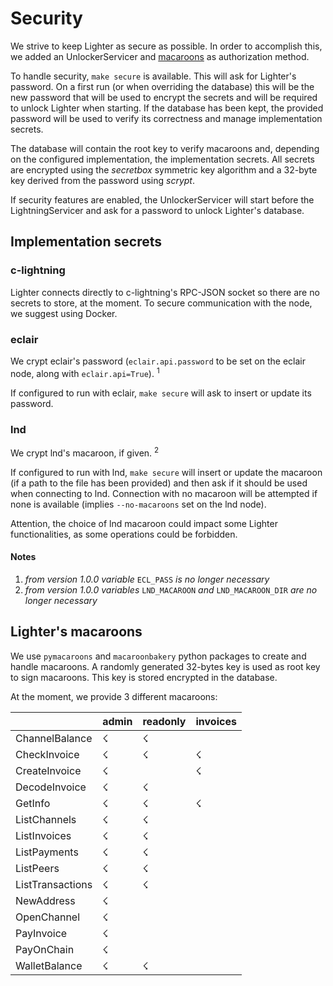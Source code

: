 # Security

We strive to keep Lighter as secure as possible.
In order to accomplish this, we added an UnlockerServicer and
[macaroons](https://ai.google/research/pubs/pub41892)
as authorization method.

To handle security, `make secure` is available.
This will ask for Lighter's password.
On a first run (or when overriding the database) this will be the new password
that will be used to encrypt the secrets and will be required to unlock Lighter
when starting.
If the database has been kept, the provided password will be used to verify its
correctness and manage implementation secrets.

The database will contain the root key to verify macaroons
and, depending on the configured implementation, the implementation secrets.
All secrets are encrypted using the _secretbox_ symmetric key algorithm and a
32-byte key derived from the password using _scrypt_.

If security features are enabled, the UnlockerServicer will start before the
LightningServicer and ask for a password to unlock Lighter's database.


## Implementation secrets

### c-lightning

Lighter connects directly to c-lightning's RPC-JSON socket so there are no
secrets to store, at the moment.
To secure communication with the node, we suggest using Docker.

### eclair

We crypt eclair's password (`eclair.api.password` to be set on the eclair node,
along with `eclair.api=True`). <sup>1</sup>

If configured to run with eclair, `make secure` will ask to insert or
update its password.

### lnd

We crypt lnd's macaroon, if given. <sup>2</sup>

If configured to run with lnd, `make secure` will insert or update the macaroon
(if a path to the file has been provided) and then ask if it should be used when
connecting to lnd. Connection with no macaroon will be attempted if none is
available (implies `--no-macaroons` set on the lnd node).

Attention, the choice of lnd macaroon could impact some Lighter functionalities,
as some operations could be forbidden.

#### Notes

1. _from version 1.0.0 variable_ `ECL_PASS` _is no longer necessary_
2. _from version 1.0.0 variables_ `LND_MACAROON` _and_ `LND_MACAROON_DIR` _are no longer
   necessary_


## Lighter's macaroons

We use `pymacaroons` and `macaroonbakery` python packages to create and handle
macaroons.
A randomly generated 32-bytes key is used as root key to sign macaroons.
This key is stored encrypted in the database.

At the moment, we provide 3 different macaroons:

|                  | admin | readonly | invoices |
| ---------------- | ----- | -------- | -------- |
| ChannelBalance   |   ☇   |     ☇    |          |
| CheckInvoice     |   ☇   |     ☇    |     ☇    |
| CreateInvoice    |   ☇   |          |     ☇    |
| DecodeInvoice    |   ☇   |     ☇    |          |
| GetInfo          |   ☇   |     ☇    |     ☇    |
| ListChannels     |   ☇   |     ☇    |          |
| ListInvoices     |   ☇   |     ☇    |          |
| ListPayments     |   ☇   |     ☇    |          |
| ListPeers        |   ☇   |     ☇    |          |
| ListTransactions |   ☇   |     ☇    |          |
| NewAddress       |   ☇   |          |          |
| OpenChannel      |   ☇   |          |          |
| PayInvoice       |   ☇   |          |          |
| PayOnChain       |   ☇   |          |          |
| WalletBalance    |   ☇   |     ☇    |          |
